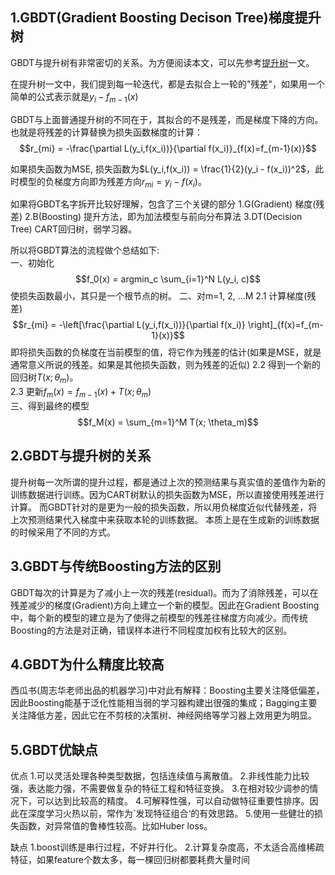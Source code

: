 ## 1.GBDT(Gradient Boosting Decison Tree)梯度提升树
GBDT与提升树有非常密切的关系。为方便阅读本文，可以先参考[提升树](https://blog.csdn.net/bitcarmanlee/article/details/106835782)一文。

在提升树一文中，我们提到每一轮迭代，都是去拟合上一轮的"残差"，如果用一个简单的公式表示就是$y_i - f_{m-1}(x)$

GBDT与上面普通提升树的不同在于，其拟合的不是残差，而是梯度下降的方向。也就是将残差的计算替换为损失函数梯度的计算：
$$r_{mi} = -\frac{\partial L(y_i,f(x_i))}{\partial f(x_i)}_{f(x)=f_{m-1}(x)}$$  

如果损失函数为MSE, 损失函数为$L(y_i,f(x_i)) = \frac{1}{2}(y_i - f(x_i))^2$，此时模型的负梯度方向即为残差方向$r_{mi} = y_i - f(x_i)$。

如果将GBDT名字拆开比较好理解，包含了三个关键的部分
1.G(Gradient) 梯度(残差)
2.B(Boosting) 提升方法，即为加法模型与前向分布算法
3.DT(Decision Tree) CART回归树，弱学习器。

所以将GBDT算法的流程做个总结如下:  
一、初始化  
$$f_0(x) = argmin_c \sum_{i=1}^N L(y_i, c)$$
使损失函数最小，其只是一个根节点的树。
二、对m=1, 2, …M
2.1 计算梯度(残差)  
$$r_{mi} = -\left[\frac{\partial L(y_i,f(x_i))}{\partial f(x_i)} \right]_{f(x)=f_{m-1}(x)}$$
即将损失函数的负梯度在当前模型的值，将它作为残差的估计(如果是MSE，就是通常意义所说的残差。如果是其他损失函数，则为残差的近似)
2.2 得到一个新的回归树$T(x;\theta_m)$。    
2.3 更新$f_m(x) = f_{m-1}(x) + T(x; \theta_m)$    
三、得到最终的模型   
$$f_M(x) = \sum_{m=1}^M T(x; \theta_m)$$

## 2.GBDT与提升树的关系
提升树每一次所谓的提升过程，都是通过上次的预测结果与真实值的差值作为新的训练数据进行训练。因为CART树默认的损失函数为MSE，所以直接使用残差进行计算。
而GBDT针对的是更为一般的损失函数，所以用负梯度近似代替残差，将上次预测结果代入梯度中来获取本轮的训练数据。
本质上是在生成新的训练数据的时候采用了不同的方式。

## 3.GBDT与传统Boosting方法的区别
GBDT每次的计算是为了减小上一次的残差(residual)。而为了消除残差，可以在残差减少的梯度(Gradient)方向上建立一个新的模型。因此在Gradient Boosting中，每个新的模型的建立是为了使得之前模型的残差往梯度方向减少。而传统Boosting的方法是对正确，错误样本进行不同程度加权有比较大的区别。

## 4.GBDT为什么精度比较高
西瓜书(周志华老师出品的机器学习)中对此有解释：Boosting主要关注降低偏差，因此Boosting能基于泛化性能相当弱的学习器构建出很强的集成；Bagging主要关注降低方差，因此它在不剪枝的决策树、神经网络等学习器上效用更为明显。

## 5.GBDT优缺点
优点
1.可以灵活处理各种类型数据，包括连续值与离散值。
2.非线性能力比较强，表达能力强，不需要做复杂的特征工程和特征变换。
3.在相对较少调参的情况下，可以达到比较高的精度。
4.可解释性强，可以自动做特征重要性排序。因此在深度学习火热以前，常作为`发现特征组合‘的有效思路。
5.使用一些健壮的损失函数，对异常值的鲁棒性较高。比如Huber loss。

缺点
1.boost训练是串行过程，不好并行化。
2.计算复杂度高，不太适合高维稀疏特征，如果feature个数太多，每一棵回归树都要耗费大量时间
